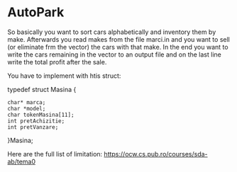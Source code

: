 # AutoPark

So basically you want to sort cars alphabetically and inventory them by make. Afterwards you read makes from the file marci.in and you want to sell (or eliminate frm the vector) the cars with that make. In the end you want to write the cars remaining in the vector to an output file and on the last line write the total profit after the sale.

You have to implement with htis struct:

typedef struct Masina
{

    char* marca;
    char *model;
    char tokenMasina[11];
    int pretAchizitie;
    int pretVanzare;
}Masina;

Here are the full list of limitation: https://ocw.cs.pub.ro/courses/sda-ab/tema0
